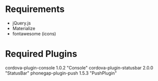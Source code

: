 Requirements
============
- jQuery.js
- Materialize
- fontawesome (icons)

Required Plugins
================

cordova-plugin-console 1.0.2 "Console"
cordova-plugin-statusbar 2.0.0 "StatusBar"
phonegap-plugin-push 1.5.3 "PushPlugin"
